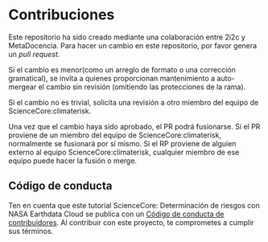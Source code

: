 # Contribuciones

Este repositorio ha sido creado mediante una colaboración entre 2i2c y MetaDocencia. Para hacer un cambio en este repositorio, por favor genera un _pull request_.

Si el cambio es menor(como un arreglo de formato o una corrección gramatical), se invita a quienes proporcionan mantenimiento a auto-mergear el cambio sin revisión (omitiendo las protecciones de la rama).

Si el cambio no es trivial, solicita una revisión a otro miembro del equipo de ScienceCore:climaterisk.

Una vez que el cambio haya sido aprobado, el PR podrá fusionarse. Si el PR proviene de un miembro del equipo de ScienceCore:climaterisk, normalmente se fusionará por sí mismo. Si el RP proviene de alguien externo al equipo ScienceCore:climaterisk, cualquier miembro de ese equipo puede hacer la fusión o merge.

## Código de conducta

Ten en cuenta que este tutorial ScienceCore: Determinación de riesgos con NASA Earthdata Cloud se publica con un [Código de conducta de contribuidores](CONDUCT.md). Al contribuir con este proyecto, te comprometes a cumplir sus términos.

